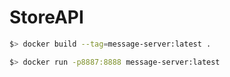 # StoreAPI

```bash
$> docker build --tag=message-server:latest .
```

```bash
$> docker run -p8887:8888 message-server:latest
```